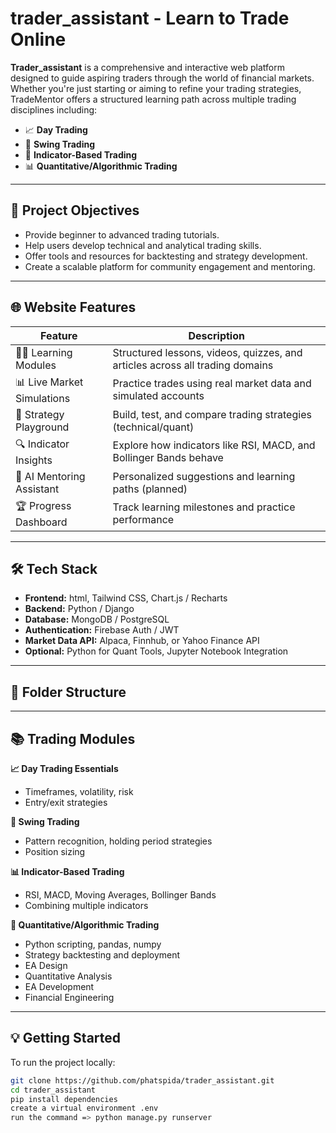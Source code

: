 # trader_assistant - Learn to Trade Online

**Trader_assistant** is a comprehensive and interactive web platform designed to guide aspiring traders through the world of financial markets. Whether you're just starting or aiming to refine your trading strategies, TradeMentor offers a structured learning path across multiple trading disciplines including:

- 📈 **Day Trading**
- 🔁 **Swing Trading**
- 🧮 **Indicator-Based Trading**
- 📊 **Quantitative/Algorithmic Trading**

---

## 🚀 Project Objectives

- Provide beginner to advanced trading tutorials.
- Help users develop technical and analytical trading skills.
- Offer tools and resources for backtesting and strategy development.
- Create a scalable platform for community engagement and mentoring.

---

## 🌐 Website Features

| Feature                        | Description                                                                 |
|-------------------------------|-----------------------------------------------------------------------------|
| 🧑‍🏫 Learning Modules          | Structured lessons, videos, quizzes, and articles across all trading domains |
| 📊 Live Market Simulations    | Practice trades using real market data and simulated accounts              |
| 📁 Strategy Playground         | Build, test, and compare trading strategies (technical/quant)              |
| 🔍 Indicator Insights         | Explore how indicators like RSI, MACD, and Bollinger Bands behave          |
| 🧠 AI Mentoring Assistant      | Personalized suggestions and learning paths (planned)                      |
| 🏆 Progress Dashboard         | Track learning milestones and practice performance                         |

---

## 🛠️ Tech Stack

- **Frontend:** html, Tailwind CSS, Chart.js / Recharts
- **Backend:** Python / Django
- **Database:** MongoDB / PostgreSQL
- **Authentication:** Firebase Auth / JWT
- **Market Data API:** Alpaca, Finnhub, or Yahoo Finance API
- **Optional:** Python for Quant Tools, Jupyter Notebook Integration

---

## 📁 Folder Structure

---

## 📚 Trading Modules

 **📈 Day Trading Essentials**
   - Timeframes, volatility, risk
   - Entry/exit strategies

**🔁 Swing Trading**
   - Pattern recognition, holding period strategies
   - Position sizing

**📊 Indicator-Based Trading**
   - RSI, MACD, Moving Averages, Bollinger Bands
   - Combining multiple indicators

**🧠 Quantitative/Algorithmic Trading**
   - Python scripting, pandas, numpy
   - Strategy backtesting and deployment
   - EA Design
   - Quantitative Analysis
   - EA Development
   - Financial Engineering

---

## 💡 Getting Started

To run the project locally:

```bash
git clone https://github.com/phatspida/trader_assistant.git
cd trader_assistant
pip install dependencies
create a virtual environment .env
run the command => python manage.py runserver
